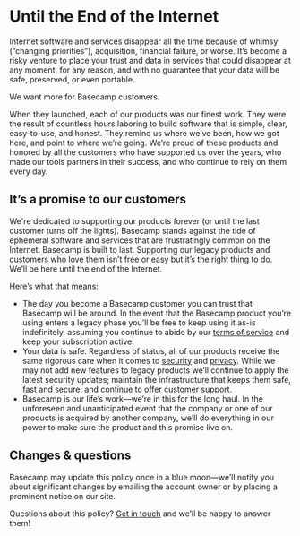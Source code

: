 [support]: https://basecamp.com/support

# Until the End of the Internet

Internet software and services disappear all the time because of whimsy (“changing priorities”), acquisition, financial failure, or worse. It’s become a risky venture to place your trust and data in services that could disappear at any moment, for any reason, and with no guarantee that your data will be safe, preserved, or even portable.

We want more for Basecamp customers.

When they launched, each of our products was our finest work. They were the result of countless hours laboring to build software that is simple, clear, easy-to-use, and honest. They remind us where we’ve been, how we got here, and point to where we’re going. We’re proud of these products and honored by all the customers who have supported us over the years, who made our tools partners in their success, and who continue to rely on them every day.

## It’s a promise to our customers

We're dedicated to supporting our products forever (or until the last customer turns off the lights). Basecamp stands against the tide of ephemeral software and services that are frustratingly common on the Internet. Basecamp is built to last. Supporting our legacy products and customers who love them isn’t free or easy but it’s the right thing to do. We’ll be here until the end of the Internet.

Here’s what that means:

- The day you become a Basecamp customer you can trust that Basecamp will be around. In the event that the Basecamp product you’re using enters a legacy phase you’ll be free to keep using it as-is indefinitely, assuming you continue to abide by our [terms of service](/terms.md) and keep your subscription active.
- Your data is safe. Regardless of status, all of our products receive the same rigorous care when it comes to [security](/security/overview.md) and [privacy](/privacy/privacy-policy.md). While we may not add new features to legacy products we’ll continue to apply the latest security updates; maintain the infrastructure that keeps them safe, fast and secure; and continue to offer [customer support]({{site.support_page}}).
- Basecamp is our life’s work—we’re in this for the long haul. In the unforeseen and unanticipated event that the company or one of our products is acquired by another company, we’ll do everything in our power to make sure the product and this promise live on.

## Changes & questions

Basecamp may update this policy once in a blue moon—we’ll notify you about significant changes by emailing the account owner or by placing a prominent notice on our site.

Questions about this policy? [Get in touch][support] and we’ll be happy to answer them!
